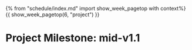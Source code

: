 {% from "schedule/index.md" import show_week_pagetop with context%}
{{ show_week_pagetop(6, "project") }}

# Project Milestone: mid-v1.1

<include src="../../admin/project-w06-mid-v11.md#main" />